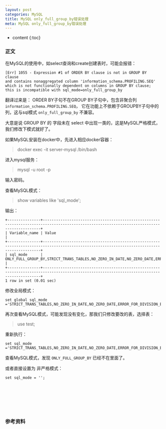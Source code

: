 ```yaml
---
layout: post
categories: MySQL
title: MySQL only_full_group_by错误处理
meta: MySQL only_full_group_by错误处理
---
```

* content
{:toc}

### 正文

在MySQL的使用中，如select查询和create创建表时，可能会报错：
```
[Err] 1055 - Expression #1 of ORDER BY clause is not in GROUP BY clause 
and contains nonaggregated column 'information_schema.PROFILING.SEQ' 
which is not functionally dependent on columns in GROUP BY clause; 
this is incompatible with sql_mode=only_full_group_by
```

翻译过来是： ORDER BY子句不在GROUP BY子句中，包含非聚合列 `information_schema.PROFILING.SEQ`，
它在功能上不依赖于GROUPBY子句中的列，这与sql模式 `only_full_group_by` 不兼容。

大意是说 GROUP BY 的 字段未在 select 中出现一类的，这是MySQL严格模式，我们修改下模式就好了。

如果MySQL安装在docker中，先进入相应docker容器：
> docker exec -it server-mysql /bin/bash

进入mysql服务：
> mysql -u root -p

输入密码。

查看MySQL模式：
> show variables like 'sql_mode';

输出：
```
+---------------+-------------------------------------------------------------------------------------------------------------------------------------------+
| Variable_name | Value                                                                                                                                     |
+---------------+-------------------------------------------------------------------------------------------------------------------------------------------+
| sql_mode      | ONLY_FULL_GROUP_BY,STRICT_TRANS_TABLES,NO_ZERO_IN_DATE,NO_ZERO_DATE,ERROR_FOR_DIVISION_BY_ZERO,NO_AUTO_CREATE_USER,NO_ENGINE_SUBSTITUTION |
+---------------+-------------------------------------------------------------------------------------------------------------------------------------------+
1 row in set (0.01 sec)
```

修改全局模式：
```
set global sql_mode ='STRICT_TRANS_TABLES,NO_ZERO_IN_DATE,NO_ZERO_DATE,ERROR_FOR_DIVISION_BY_ZERO,NO_AUTO_CREATE_USER,NO_ENGINE_SUBSTITUTION';
```

再次查看MySQL模式，可能发现没有变化，那我们只修改要改的表，选择表：
> use test;

重新执行：
```
set sql_mode ='STRICT_TRANS_TABLES,NO_ZERO_IN_DATE,NO_ZERO_DATE,ERROR_FOR_DIVISION_BY_ZERO,NO_AUTO_CREATE_USER,NO_ENGINE_SUBSTITUTION';
```

查看MySQL模式，发现 `ONLY_FULL_GROUP_BY` 已经不在里面了。 

或者直接设置为 非严格模式：
```
set sql_mode = '';
```

<br/><br/><br/><br/><br/>
### 参考资料



